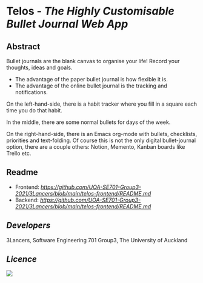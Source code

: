 # Telos - *The Highly Customisable Bullet Journal Web App*

## Abstract
Bullet journals are the blank canvas to organise your life! Record your thoughts, ideas and goals.

- The advantage of the paper bullet journal is how flexible it is.
- The advantage of the online bullet journal is the tracking and notifications.

On the left-hand-side, there is a habit tracker where you fill in a square each time you do that habit.

In the middle, there are some normal bullets for days of the week.

On the right-hand-side, there is an Emacs org-mode with bullets, checklists, priorities and text-folding. Of course this is not the only digital bullet-journal option, there are a couple others: Notion, Memento, Kanban boards like Trello etc.

## Readme
- Frontend: *https://github.com/UOA-SE701-Group3-2021/3Lancers/blob/main/telos-frontend/README.md*
- Backend: *https://github.com/UOA-SE701-Group3-2021/3Lancers/blob/main/telos-frontend/README.md*

## *Developers*
3Lancers, Software Engineering 701 Group3, The University of Auckland

## *Licence*
[![](https://www.gnu.org/graphics/agplv3-with-text-162x68.png)](https://www.gnu.org/licenses/agpl-3.0.html)

